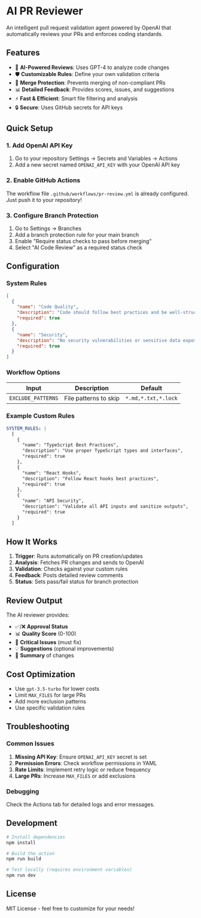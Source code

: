 # AI PR Reviewer

An intelligent pull request validation agent powered by OpenAI that automatically reviews your PRs and enforces coding standards.

## Features

- 🤖 **AI-Powered Reviews**: Uses GPT-4 to analyze code changes
- 🛡️ **Customizable Rules**: Define your own validation criteria
- 🚫 **Merge Protection**: Prevents merging of non-compliant PRs
- 📊 **Detailed Feedback**: Provides scores, issues, and suggestions
- ⚡ **Fast & Efficient**: Smart file filtering and analysis
- 🔒 **Secure**: Uses GitHub secrets for API keys

## Quick Setup

### 1. Add OpenAI API Key

1. Go to your repository Settings → Secrets and Variables → Actions
2. Add a new secret named `OPENAI_API_KEY` with your OpenAI API key

### 2. Enable GitHub Actions

The workflow file `.github/workflows/pr-review.yml` is already configured. Just push it to your repository!

### 3. Configure Branch Protection

1. Go to Settings → Branches
2. Add a branch protection rule for your main branch
3. Enable "Require status checks to pass before merging"
4. Select "AI Code Review" as a required status check

## Configuration

### System Rules

```json
[
  {
    "name": "Code Quality",
    "description": "Code should follow best practices and be well-structured",
    "required": true
  },
  {
    "name": "Security", 
    "description": "No security vulnerabilities or sensitive data exposure",
    "required": true
  }
]
```

### Workflow Options

| Input | Description | Default |
|-------|-------------|---------|
| `EXCLUDE_PATTERNS` | File patterns to skip | `*.md,*.txt,*.lock` |

### Example Custom Rules

```yaml
SYSTEM_RULES: |
  [
    {
      "name": "TypeScript Best Practices",
      "description": "Use proper TypeScript types and interfaces",
      "required": true
    },
    {
      "name": "React Hooks",
      "description": "Follow React hooks best practices",
      "required": true
    },
    {
      "name": "API Security",
      "description": "Validate all API inputs and sanitize outputs",
      "required": true
    }
  ]
```

## How It Works

1. **Trigger**: Runs automatically on PR creation/updates
2. **Analysis**: Fetches PR changes and sends to OpenAI
3. **Validation**: Checks against your custom rules
4. **Feedback**: Posts detailed review comments
5. **Status**: Sets pass/fail status for branch protection

## Review Output

The AI reviewer provides:

- ✅/❌ **Approval Status**
- 📊 **Quality Score** (0-100)
- 🔴 **Critical Issues** (must fix)
- 💡 **Suggestions** (optional improvements)
- 📝 **Summary** of changes

## Cost Optimization

- Use `gpt-3.5-turbo` for lower costs
- Limit `MAX_FILES` for large PRs
- Add more exclusion patterns
- Use specific validation rules

## Troubleshooting

### Common Issues

1. **Missing API Key**: Ensure `OPENAI_API_KEY` secret is set
2. **Permission Errors**: Check workflow permissions in YAML
3. **Rate Limits**: Implement retry logic or reduce frequency
4. **Large PRs**: Increase `MAX_FILES` or add exclusions

### Debugging

Check the Actions tab for detailed logs and error messages.

## Development

```bash
# Install dependencies
npm install

# Build the action
npm run build

# Test locally (requires environment variables)
npm run dev
```

## License

MIT License - feel free to customize for your needs!
